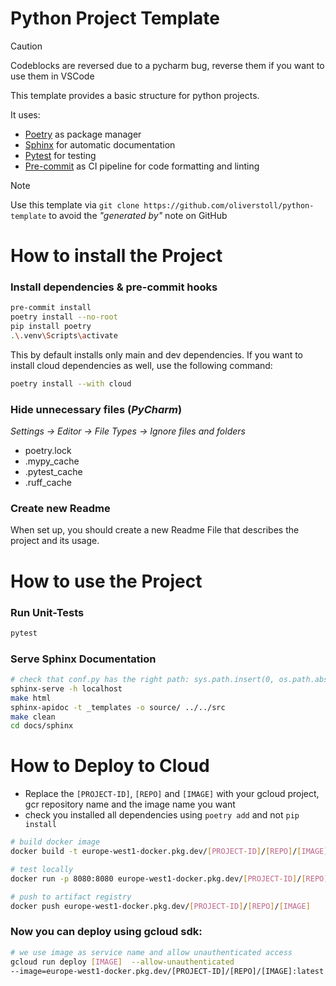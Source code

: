 # Python Project Template
> [!Caution]
> Codeblocks are reversed due to a pycharm bug, reverse them if you want to use them in VSCode

This template provides a basic structure for python projects.

It uses:
- [Poetry](https://python-poetry.org/) as package manager
- [Sphinx](https://www.sphinx-doc.org/en/master/) for automatic documentation
- [Pytest](https://docs.pytest.org/en/stable/) for testing
- [Pre-commit](https://pre-commit.com/) as CI pipeline for code formatting and linting

> [!NOTE]
> Use this template via `git clone https://github.com/oliverstoll/python-template` to avoid the *"generated by"* note on GitHub

# How to install the Project

### Install dependencies & pre-commit hooks 
```bash
pre-commit install
poetry install --no-root
pip install poetry
.\.venv\Scripts\activate
```

This by default installs only main and dev dependencies. If you want to install cloud dependencies as well, use the following command:

```bash
poetry install --with cloud
```

### Hide unnecessary files (*PyCharm*)
*Settings -> Editor -> File Types -> Ignore files and folders*
- poetry.lock
- .mypy_cache
- .pytest_cache
- .ruff_cache

### Create new Readme
When set up, you should create a new Readme File that describes the project and its usage.


# How to use the Project


### Run Unit-Tests
```bash
pytest
```

### Serve Sphinx Documentation
```bash
# check that conf.py has the right path: sys.path.insert(0, os.path.abspath(".."))
sphinx-serve -h localhost
make html
sphinx-apidoc -t _templates -o source/ ../../src
make clean
cd docs/sphinx
```


# How to Deploy to Cloud
- Replace the `[PROJECT-ID]`, `[REPO]` and `[IMAGE]` with your gcloud project, gcr repository name and the image name you want
- check you installed all dependencies using `poetry add` and not `pip install`
```bash
# build docker image
docker build -t europe-west1-docker.pkg.dev/[PROJECT-ID]/[REPO]/[IMAGE] .
```

```bash
# test locally
docker run -p 8080:8080 europe-west1-docker.pkg.dev/[PROJECT-ID]/[REPO]/[IMAGE]
```

```bash
# push to artifact registry
docker push europe-west1-docker.pkg.dev/[PROJECT-ID]/[REPO]/[IMAGE]
```

### Now you can deploy using gcloud sdk:
```bash
# we use image as service name and allow unauthenticated access
gcloud run deploy [IMAGE]  --allow-unauthenticated
--image=europe-west1-docker.pkg.dev/[PROJECT-ID]/[REPO]/[IMAGE]:latest --region=europe-west1 --project=[PROJECT-ID]
```
